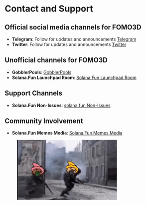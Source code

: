 # Contact and Support

## Official social media channels for FOMO3D

* **Telegram**: Follow for updates and announcements [Telegram](https://t.me/fomo3dGobbler)
* **Twitter**: Follow for updates and announcements [Twitter](https://x.com/solanaDOTfun)

## Unofficial channels for FOMO3D

* **GobblerPools**: [GobblerPools](https://t.me/GobblerPools)
* **Solana.Fun Launchpad Room**: [Solana.Fun Launchpad Room](https://t.me/Fomo3dShills)

## Support Channels

* **Solana.Fun Non-Issues**: [solana.fun Non-Issues](https://t.me/+wkvyBlOTBcc3ZWM0)

## Community Involvement

* **Solana.Fun Memes Media**: [Solana.Fun Memes Media](https://t.me/SlanaFunMemesMedia)&#x20;

<figure><img src=".gitbook/assets/fomo3d-soldiers.gif" alt=""><figcaption></figcaption></figure>
